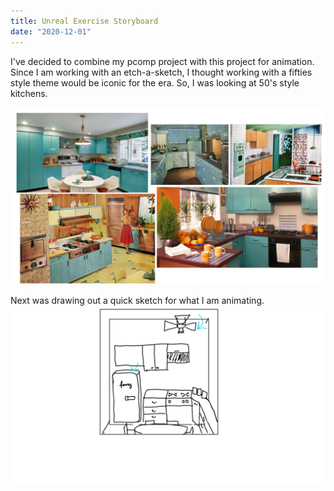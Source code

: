 ```yaml
---
title: Unreal Exercise Storyboard
date: "2020-12-01"
---
```


I've decided to combine my pcomp project with this project for animation. Since I am working with an etch-a-sketch, I thought working with a fifties style theme would be iconic for the era. So, I was looking at 50's style kitchens.

![mood board](./cornellBoxInspo.png)

Next was drawing out a quick sketch for what I am animating.
![sketch](./sketch.png)